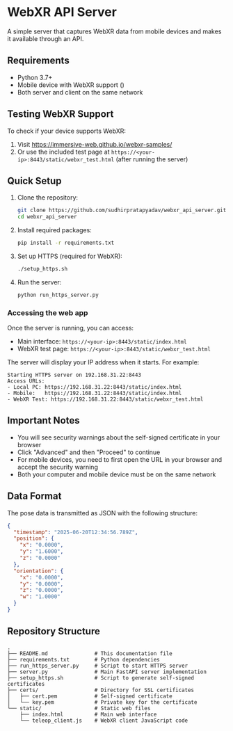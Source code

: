 # WebXR API Server

A simple server that captures WebXR data from mobile devices and makes it available through an API.

## Requirements

- Python 3.7+
- Mobile device with WebXR support ()
- Both server and client on the same network

## Testing WebXR Support

To check if your device supports WebXR:
1. Visit https://immersive-web.github.io/webxr-samples/ 
2. Or use the included test page at `https://<your-ip>:8443/static/webxr_test.html` (after running the server)

## Quick Setup

1. Clone the repository:
   ```bash
   git clone https://github.com/sudhirpratapyadav/webxr_api_server.git
   cd webxr_api_server
   ```

2. Install required packages:
   ```bash
   pip install -r requirements.txt
   ```

3. Set up HTTPS (required for WebXR):
   ```bash
   ./setup_https.sh
   ```

4. Run the server:
   ```bash
   python run_https_server.py
   ```

### Accessing the web app

Once the server is running, you can access:

- Main interface: `https://<your-ip>:8443/static/index.html`
- WebXR test page: `https://<your-ip>:8443/static/webxr_test.html`

The server will display your IP address when it starts. For example:
```
Starting HTTPS server on 192.168.31.22:8443
Access URLs:
- Local PC: https://192.168.31.22:8443/static/index.html
- Mobile:   https://192.168.31.22:8443/static/index.html
- WebXR Test: https://192.168.31.22:8443/static/webxr_test.html
```

## Important Notes

- You will see security warnings about the self-signed certificate in your browser
- Click "Advanced" and then "Proceed" to continue
- For mobile devices, you need to first open the URL in your browser and accept the security warning
- Both your computer and mobile device must be on the same network

## Data Format

The pose data is transmitted as JSON with the following structure:

```json
{
  "timestamp": "2025-06-20T12:34:56.789Z",
  "position": {
    "x": "0.0000",
    "y": "1.6000",
    "z": "0.0000"
  },
  "orientation": {
    "x": "0.0000",
    "y": "0.0000",
    "z": "0.0000",
    "w": "1.0000"
  }
}
```

## Repository Structure

```
.
├── README.md               # This documentation file
├── requirements.txt        # Python dependencies
├── run_https_server.py     # Script to start HTTPS server
├── server.py               # Main FastAPI server implementation
├── setup_https.sh          # Script to generate self-signed certificates
├── certs/                  # Directory for SSL certificates
│   ├── cert.pem            # Self-signed certificate
│   └── key.pem             # Private key for the certificate
└── static/                 # Static web files
    ├── index.html          # Main web interface
    └── teleop_client.js    # WebXR client JavaScript code
```
